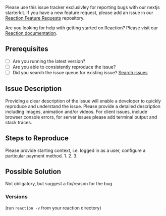 Please use this issue tracker exclusivley for reporting bugs with our nextjs starterkit. If you have a new feature request, please add an issue in our [Reaction Feature Requests](https://github.com/reactioncommerce/reaction-feature-requests) repository.

Are you looking for help with getting started on Reaction? Please visit our [Reaction documentation](https://docs.reactioncommerce.com/reaction-docs/master/getting-started-developing-with-reaction).

## Prerequisites
* [ ] Are you running the latest version?
* [ ] Are you able to consistently reproduce the issue?
* [ ] Did you search the issue queue for existing issue? [Search issues](https://github.com/reactioncommerce/reaction/issues)

## Issue Description
Providing a clear description of the issue will enable a developer to quickly reproduce and understand the issue. Please provide a detailed description including images, animation and/or videos. For client issues, include browser console errors, for server issues please add terminal output and stack traces.

## Steps to Reproduce
Please provide starting context, i.e. logged in as a user, configure a particular payment method.
1.
2.
3.

## Possible Solution
Not obligatory, but suggest a fix/reason for the bug


### Versions
(run `reaction -v` from your reaction directory)

